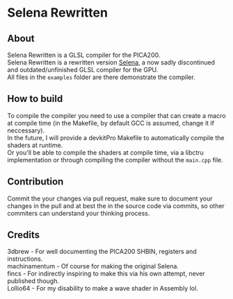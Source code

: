 # Selena Rewritten
## About
Selena Rewritten is a GLSL compiler for the PICA200.<br>
Selena Rewritten is a rewritten version [Selena](https://github.com/machinamentum/Selena), a now sadly discontinued and outdated/unfinished GLSL compiler for the GPU.<br>
All files in the `examples` folder are there demonstrate the compiler.<br>
## How to build
To compile the compiler you need to use a compiler that can create a macro at compile time (in the Makefile, by default GCC is assumed, change it if neccessary).<br>
In the future, I will provide a devkitPro Makefile to automatically compile the shaders at runtime.<br>
Or you'll be able to compile the shaders at compile time, via a libctru implementation or through compiling the compiler without the `main.cpp` file.<br>
## Contribution
Commit the your changes via pull request, make sure to document your changes in the pull and at best the in the source code via commits, so other commiters can understand your thinking process.<br>
## Credits
3dbrew - For well documenting the PICA200 SHBIN, registers and instructions.<br>
machinamentum - Of course for making the original Selena.<br>
fincs - For indirectly inspiring to make this via his own attempt, never published though.<br>
Lollio64 - For my disability to make a wave shader in Assembly lol.<br>